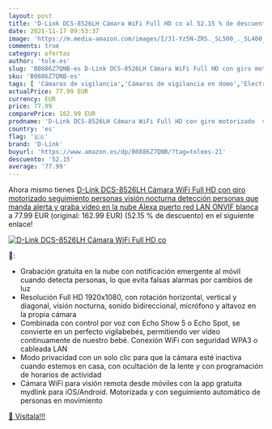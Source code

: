```yaml
---
layout: post
title: 'D-Link DCS-8526LH Cámara WiFi Full HD co al 52.15 % de descuento'
date: 2021-11-17 09:53:37
image: 'https://m.media-amazon.com/images/I/31-Yz5N-ZRS._SL500_._SL400_.jpg'
comments: true
category: ofertas
author: 'tole.es'
slug: 'B0886Z7QNB-es D-Link DCS-8526LH Cámara WiFi Full HD con giro motorizado...'
sku: 'B0886Z7QNB-es'
tags: [ 'Cámaras de vigilancia','Cámaras de vigilancia en domo','Electrónica','Fotografía y videocámaras','alexa','d-link', ]
actualPrice: 77.99 EUR
currency: EUR
price: 77.99
comparePrice: 162.99 EUR
prodname: 'D-Link DCS-8526LH Cámara WiFi Full HD con giro motorizado  seguimiento personas  visión nocturna  detección personas que manda alerta y graba vídeo en la nube  Alexa  puerto red LAN  ONVIF  blanca'
country: 'es'
flag: '🇪🇸'
brand: 'D-Link'
buyurl: 'https://www.amazon.es/dp/B0886Z7QNB/?tag=tolees-21'
descuento: '52.15'
average: '77.99'
---
```


Ahora mismo tienes [D-Link DCS-8526LH Cámara WiFi Full HD con giro motorizado  seguimiento personas  visión nocturna  detección personas que manda alerta y graba vídeo en la nube  Alexa  puerto red LAN  ONVIF  blanca](https://www.amazon.es/dp/B0886Z7QNB/?tag=tolees-21) a 77.99 EUR (original: 162.99 EUR) (52.15 %  de descuento) en el siguiente enlace!

[![D-Link DCS-8526LH Cámara WiFi Full HD co](https://m.media-amazon.com/images/I/31-Yz5N-ZRS._SL500_._SL400_.jpg)](https://www.amazon.es/dp/B0886Z7QNB/?tag=tolees-21)

🔎:

- Grabación gratuita en la nube con notificación emergente al móvil cuando detecta personas, lo que evita falsas alarmas por cambios de luz
- Resolución Full HD 1920x1080, con rotación horizontal, vertical y diagonal, visión nocturna, sonido bidireccional, micrófono y altavoz en la propia cámara
- Combinada con control por voz con Echo Show 5 o Echo Spot, se convierte en un perfecto vigilabebés, permitiendo ver vídeo continuamente de nuestro bebé. Conexión WiFi con seguridad WPA3 o cableada LAN
- Modo privacidad con un solo clic para que la cámara esté inactiva cuando estemos en casa, con ocultación de la lente y con programación de horarios de actividad
- Cámara WiFi para visión remota desde móviles con la app gratuita mydlink para iOS/Android. Motorizada y con seguimiento automático de personas en movimiento

[🛒 Visítala!!!](https://www.amazon.es/dp/B0886Z7QNB/?tag=tolees-21)
